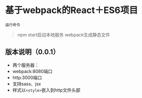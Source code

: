# 基于webpack的React＋ES6项目
    
    运行命令
 > npm start启动本地服务
 > webpack生成静态文件
 
## 版本说明（0.0.1）
* 两个服务器：
 * webpack:8080端口
 * http:3000端口
* 支持sass、jsx
* 样式以`<style>`嵌入到http文件头部